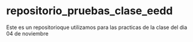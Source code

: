 # repositorio_pruebas_clase_eedd
Este es un repositorioque utilizamos para las practicas de la clase del dia 04 de noviembre
